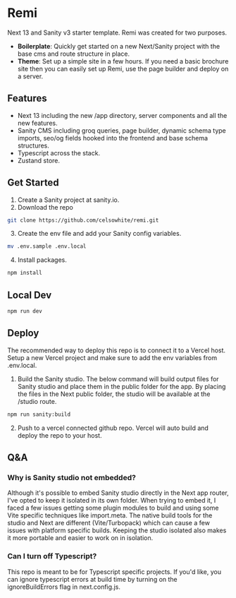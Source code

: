 # Remi

Next 13 and Sanity v3 starter template. Remi was created for two purposes.

- **Boilerplate**: Quickly get started on a new Next/Sanity project with the base cms and route structure in place.
- **Theme**: Set up a simple site in a few hours. If you need a basic brochure site then you can easily set up Remi, use the page builder and deploy on a server.

## Features

- Next 13 including the new /app directory, server components and all the new features.
- Sanity CMS including groq queries, page builder, dynamic schema type imports, seo/og fields hooked into the frontend and base schema structures.
- Typescript across the stack.
- Zustand store.

## Get Started

1. Create a Sanity project at sanity.io.
2. Download the repo

```sh
git clone https://github.com/celsowhite/remi.git
```

3. Create the env file and add your Sanity config variables.

```sh
mv .env.sample .env.local
```

4. Install packages.

```sh
npm install
```

## Local Dev

```sh
npm run dev
```

## Deploy

The recommended way to deploy this repo is to connect it to a Vercel host. Setup a new Vercel project and make sure to add the env variables from .env.local.

1. Build the Sanity studio. The below command will build output files for Sanity studio and place them in the public folder for the app. By placing the files in the Next public folder, the studio will be available at the /studio route.

```sh
npm run sanity:build
```

2. Push to a vercel connected github repo. Vercel will auto build and deploy the repo to your host.

## Q&A

### Why is Sanity studio not embedded?

Although it's possible to embed Sanity studio directly in the Next app router, I've opted to keep it isolated in its own folder. When trying to embed it, I faced a few issues getting some plugin modules to build and using some Vite specific techniques like import.meta. The native build tools for the studio and Next are different (Vite/Turbopack) which can cause a few issues with platform specific builds. Keeping the studio isolated also makes it more portable and easier to work on in isolation.

### Can I turn off Typescript?

This repo is meant to be for Typescript specific projects. If you'd like, you can ignore typescript errors at build time by turning on the ignoreBuildErrors flag in next.config.js.
